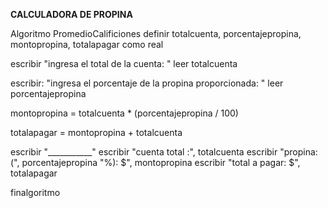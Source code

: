 **CALCULADORA DE PROPINA**

Algoritmo PromedioCalificiones
definir totalcuenta, porcentajepropina, montopropina, totalapagar como real

escribir "ingresa el total de la cuenta: "
leer totalcuenta

escribir: "ingresa el porcentaje de la propina proporcionada: "
leer porcentajepropina

montopropina = totalcuenta * (porcentajepropina / 100)

totalapagar = montopropina + totalcuenta

escribir "___________"
escribir "cuenta total :", totalcuenta
escribir "propina: (", porcentajepropina "%): $", montopropina
escribir "total a pagar: $", totalapagar

finalgoritmo